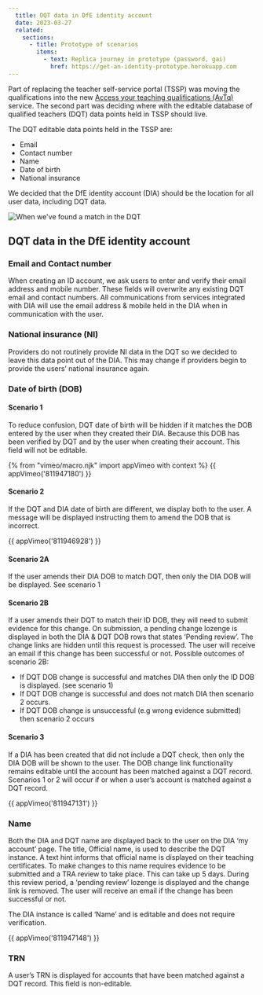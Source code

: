 ```yaml
---
  title: DQT data in DfE identity account
  date: 2023-03-27
  related:
    sections:
      - title: Prototype of scenarios
        items:
          - text: Replica journey in prototype (password, gai)
            href: https://get-an-identity-prototype.herokuapp.com
---
```


Part of replacing the teacher self-service portal (TSSP) was moving the qualifications into the new [Access your teaching qualifications (AyTq)](/qualifications-service/qualification-service/) service. The second part was deciding where with the editable database of qualified teachers (DQT) data points held in TSSP should live. 

The DQT editable data points held in the TSSP are:
- Email 
- Contact number
- Name 
- Date of birth
- National insurance 

We decided that the DfE identity account (DIA) should be the location for all user data, including DQT data.

![When we've found a match in the DQT](1-name.png "When we've found a match in the DQT")


## DQT data in the DfE identity account

### Email and Contact number
When creating an ID account, we ask users to enter and verify their email address and mobile number. These fields will overwrite any existing DQT email and contact numbers. All communications from services integrated with DIA  will use the email address & mobile held in the DIA when in communication with the user.

### National insurance (NI)
Providers do not routinely provide NI data in the DQT so we decided to leave this data point out of the DIA. This may change if providers begin to provide the users’ national insurance again.

### Date of birth (DOB)
#### Scenario 1
To reduce confusion, DQT date of birth will be hidden if it matches the DOB entered by the user when they created their DIA. Because this DOB has been verified by DQT and by the user when creating their account. This field will not be editable. 

{% from "vimeo/macro.njk" import appVimeo with context %}
{{ appVimeo('811947180') }}


#### Scenario 2
If the DQT and DIA date of birth are different, we display both to the user. A message will be displayed instructing them to amend the DOB that is incorrect.

{{ appVimeo('811946928') }}

#### Scenario 2A
If the user amends their DIA DOB to match DQT, then only the DIA DOB will be displayed. See scenario 1

#### Scenario 2B
If a user amends their DQT to match their ID DOB, they will need to submit evidence for this change. On submission, a pending change lozenge is displayed in both the DIA & DQT DOB rows that states ‘Pending review’. The change links are hidden until this request is processed. The user will receive an email if this change has been successful or not.
Possible outcomes of scenario 2B:

- If DQT DOB change is successful and matches DIA then only the ID DOB is displayed. (see scenario 1)
- If DQT DOB change is successful and does not match DIA then scenario 2 occurs. 
- If DQT DOB change is unsuccessful (e.g wrong evidence submitted) then scenario 2 occurs

#### Scenario 3
If a DIA has been created that did not include a DQT check, then only the DIA DOB will be shown to the user. The DOB change link functionality remains editable until the account has been matched against a DQT record. Scenarios 1 or 2 will occur if or when a user’s account is matched against a DQT record.

{{ appVimeo('811947131') }}


### Name
Both the DIA and DQT name are displayed back to the user on the DIA ‘my account’ page. The title, Official name, is used to describe the DQT instance. A text hint informs that official name is displayed on their teaching certificates. To make changes to this name requires evidence to be submitted and a TRA review to take place. This can take up 5 days. During this review period, a ‘pending review’ lozenge is displayed and the change link is removed. The user will receive an email if the change has been successful or not.

The DIA instance is called ‘Name’ and is editable and does not require verification.

{{ appVimeo('811947148') }}


### TRN
A user’s TRN is displayed for accounts that have been matched against a DQT record. This field is non-editable.
